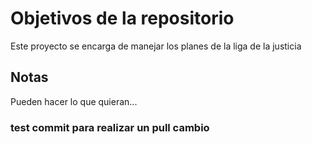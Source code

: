# Objetivos de la repositorio

Este proyecto se encarga de manejar los planes de la liga de la justicia


## Notas
Pueden hacer lo que quieran...

### test commit para realizar un pull cambio
